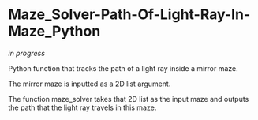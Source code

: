 # Maze_Solver-Path-Of-Light-Ray-In-Maze_Python

*in progress* 

Python function that tracks the path of a light ray inside a mirror maze. 

The mirror maze is inputted as a 2D list argument. 

The function maze_solver takes that 2D list as the input maze and outputs the path that the light ray travels in this maze.
